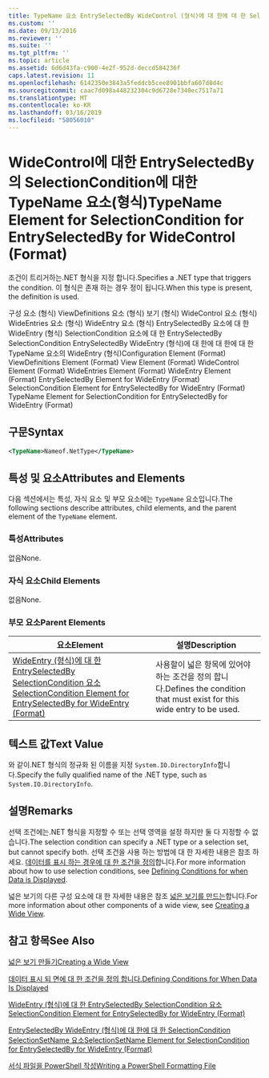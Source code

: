 ```yaml
---
title: TypeName 요소 EntrySelectedBy WideControl (형식)에 대 한에 대 한 SelectionCondition | Microsoft Docs
ms.custom: ''
ms.date: 09/13/2016
ms.reviewer: ''
ms.suite: ''
ms.tgt_pltfrm: ''
ms.topic: article
ms.assetid: 6d6d43fa-c900-4e2f-952d-deccd584236f
caps.latest.revision: 11
ms.openlocfilehash: 6142350e3843a5feddcb5cee8901bbfa607d8d4c
ms.sourcegitcommit: caac7d098a448232304c9d6728e7340ec7517a71
ms.translationtype: MT
ms.contentlocale: ko-KR
ms.lasthandoff: 03/16/2019
ms.locfileid: "58056010"
---
```

# <a name="typename-element-for-selectioncondition-for-entryselectedby-for-widecontrol-format"></a><span data-ttu-id="c5195-102">WideControl에 대한 EntrySelectedBy의 SelectionCondition에 대한 TypeName 요소(형식)</span><span class="sxs-lookup"><span data-stu-id="c5195-102">TypeName Element for SelectionCondition for EntrySelectedBy for WideControl (Format)</span></span>

<span data-ttu-id="c5195-103">조건이 트리거하는.NET 형식을 지정 합니다.</span><span class="sxs-lookup"><span data-stu-id="c5195-103">Specifies a .NET type that triggers the condition.</span></span> <span data-ttu-id="c5195-104">이 형식은 존재 하는 경우 정이 됩니다.</span><span class="sxs-lookup"><span data-stu-id="c5195-104">When this type is present, the definition is used.</span></span>

<span data-ttu-id="c5195-105">구성 요소 (형식) ViewDefinitions 요소 (형식) 보기 (형식) WideControl 요소 (형식) WideEntries 요소 (형식) WideEntry 요소 (형식) EntrySelectedBy 요소에 대 한 WideEntry (형식) SelectionCondition 요소에 대 한 EntrySelectedBy SelectionCondition EntrySelectedBy WideEntry (형식)에 대 한에 대 한에 대 한 TypeName 요소의 WideEntry (형식)</span><span class="sxs-lookup"><span data-stu-id="c5195-105">Configuration Element (Format) ViewDefinitions Element (Format) View Element (Format) WideControl Element (Format) WideEntries Element (Format) WideEntry Element (Format) EntrySelectedBy Element for WideEntry (Format) SelectionCondition Element for EntrySelectedBy for WideEntry (Format) TypeName Element for SelectionCondition for EntrySelectedBy for WideEntry (Format)</span></span>

## <a name="syntax"></a><span data-ttu-id="c5195-106">구문</span><span class="sxs-lookup"><span data-stu-id="c5195-106">Syntax</span></span>

```xml
<TypeName>Nameof.NetType</TypeName>
```

## <a name="attributes-and-elements"></a><span data-ttu-id="c5195-107">특성 및 요소</span><span class="sxs-lookup"><span data-stu-id="c5195-107">Attributes and Elements</span></span>

<span data-ttu-id="c5195-108">다음 섹션에서는 특성, 자식 요소 및 부모 요소에는 `TypeName` 요소입니다.</span><span class="sxs-lookup"><span data-stu-id="c5195-108">The following sections describe attributes, child elements, and the parent element of the `TypeName` element.</span></span>

### <a name="attributes"></a><span data-ttu-id="c5195-109">특성</span><span class="sxs-lookup"><span data-stu-id="c5195-109">Attributes</span></span>

<span data-ttu-id="c5195-110">없음</span><span class="sxs-lookup"><span data-stu-id="c5195-110">None.</span></span>

### <a name="child-elements"></a><span data-ttu-id="c5195-111">자식 요소</span><span class="sxs-lookup"><span data-stu-id="c5195-111">Child Elements</span></span>

<span data-ttu-id="c5195-112">없음</span><span class="sxs-lookup"><span data-stu-id="c5195-112">None.</span></span>

### <a name="parent-elements"></a><span data-ttu-id="c5195-113">부모 요소</span><span class="sxs-lookup"><span data-stu-id="c5195-113">Parent Elements</span></span>

|<span data-ttu-id="c5195-114">요소</span><span class="sxs-lookup"><span data-stu-id="c5195-114">Element</span></span>|<span data-ttu-id="c5195-115">설명</span><span class="sxs-lookup"><span data-stu-id="c5195-115">Description</span></span>|
|-------------|-----------------|
|[<span data-ttu-id="c5195-116">WideEntry (형식)에 대 한 EntrySelectedBy SelectionCondition 요소</span><span class="sxs-lookup"><span data-stu-id="c5195-116">SelectionCondition Element for EntrySelectedBy for WideEntry (Format)</span></span>](./selectioncondition-element-for-entryselectedby-for-widecontrol-format.md)|<span data-ttu-id="c5195-117">사용할이 넓은 항목에 있어야 하는 조건을 정의 합니다.</span><span class="sxs-lookup"><span data-stu-id="c5195-117">Defines the condition that must exist for this wide entry to be used.</span></span>|

## <a name="text-value"></a><span data-ttu-id="c5195-118">텍스트 값</span><span class="sxs-lookup"><span data-stu-id="c5195-118">Text Value</span></span>

<span data-ttu-id="c5195-119">와 같이.NET 형식의 정규화 된 이름을 지정 `System.IO.DirectoryInfo`합니다.</span><span class="sxs-lookup"><span data-stu-id="c5195-119">Specify the fully qualified name of the .NET type, such as `System.IO.DirectoryInfo`.</span></span>

## <a name="remarks"></a><span data-ttu-id="c5195-120">설명</span><span class="sxs-lookup"><span data-stu-id="c5195-120">Remarks</span></span>

<span data-ttu-id="c5195-121">선택 조건에는.NET 형식을 지정할 수 또는 선택 영역을 설정 하지만 둘 다 지정할 수 없습니다.</span><span class="sxs-lookup"><span data-stu-id="c5195-121">The selection condition can specify a .NET type or a selection set, but cannot specify both.</span></span> <span data-ttu-id="c5195-122">선택 조건을 사용 하는 방법에 대 한 자세한 내용은 참조 하세요. [데이터를 표시 하는 경우에 대 한 조건을 정의](./defining-conditions-for-displaying-data.md)합니다.</span><span class="sxs-lookup"><span data-stu-id="c5195-122">For more information about how to use selection conditions, see [Defining Conditions for when Data is Displayed](./defining-conditions-for-displaying-data.md).</span></span>

<span data-ttu-id="c5195-123">넓은 보기의 다른 구성 요소에 대 한 자세한 내용은 참조 [넓은 보기를 만드는](./creating-a-wide-view.md)합니다.</span><span class="sxs-lookup"><span data-stu-id="c5195-123">For more information about other components of a wide view, see [Creating a Wide View](./creating-a-wide-view.md).</span></span>

## <a name="see-also"></a><span data-ttu-id="c5195-124">참고 항목</span><span class="sxs-lookup"><span data-stu-id="c5195-124">See Also</span></span>

[<span data-ttu-id="c5195-125">넓은 보기 만들기</span><span class="sxs-lookup"><span data-stu-id="c5195-125">Creating a Wide View</span></span>](./creating-a-wide-view.md)

[<span data-ttu-id="c5195-126">데이터 표시 되 면에 대 한 조건을 정의 합니다.</span><span class="sxs-lookup"><span data-stu-id="c5195-126">Defining Conditions for When Data Is Displayed</span></span>](./defining-conditions-for-displaying-data.md)

[<span data-ttu-id="c5195-127">WideEntry (형식)에 대 한 EntrySelectedBy SelectionCondition 요소</span><span class="sxs-lookup"><span data-stu-id="c5195-127">SelectionCondition Element for EntrySelectedBy for WideEntry (Format)</span></span>](./selectioncondition-element-for-entryselectedby-for-widecontrol-format.md)

[<span data-ttu-id="c5195-128">EntrySelectedBy WideEntry (형식)에 대 한에 대 한 SelectionCondition SelectionSetName 요소</span><span class="sxs-lookup"><span data-stu-id="c5195-128">SelectionSetName Element for SelectionCondition for EntrySelectedBy for WideEntry (Format)</span></span>](./selectionsetname-element-for-selectioncondition-for-entryselectedby-for-wideentry-format.md)

[<span data-ttu-id="c5195-129">서식 파일을 PowerShell 작성</span><span class="sxs-lookup"><span data-stu-id="c5195-129">Writing a PowerShell Formatting File</span></span>](./writing-a-powershell-formatting-file.md)
